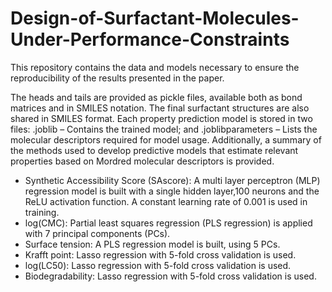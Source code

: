 # Design-of-Surfactant-Molecules-Under-Performance-Constraints
This repository contains the data and models necessary to ensure the reproducibility of the results presented in the paper.

The heads and tails are provided as pickle files, available both as bond matrices and in SMILES notation. The final surfactant structures are also shared in SMILES format.
Each property prediction model is stored in two files:
  .joblib – Contains the trained model; and
  .joblibparameters – Lists the molecular descriptors required for model usage.
Additionally,  a summary of the methods used to develop predictive models that estimate relevant properties based on Mordred molecular descriptors is provided.
-	Synthetic Accessibility Score (SAscore): A multi layer perceptron (MLP) regression model is built with a single hidden layer,100 neurons and the ReLU activation function. A constant learning rate of 0.001 is used in training.  
-	log(CMC): Partial least squares regression (PLS regression) is applied with 7 principal components (PCs). 
-	Surface tension: A PLS regression model is built, using 5 PCs.
-	Krafft point: Lasso regression with 5-fold cross validation is used.
-	log(LC50): Lasso regression with 5-fold cross validation is used.
-	Biodegradability: Lasso regression with 5-fold cross validation is used.

